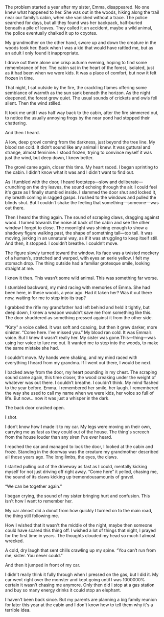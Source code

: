 The problem started a year after my sister, Emma, disappeared. No one knew what happened to her. She was out in the woods, hiking along the trail near our family’s cabin, when she vanished without a trace. The police searched for days, but all they found was her backpack, half-buried beneath a pile of leaves. They called it an accident, maybe a wild animal, the police eventually chalked it up to coyotes.

My grandmother on the other hand, swore up and down the creature in the woods took her. Back when I was a kid that would have rattled me, but as an adult I only found it inappropriate.

I drove out there alone one crisp autumn evening, hoping to find some remembrance of her. The cabin sat in the heart of the forest, isolated, just as it had been when we were kids. It was a place of comfort, but now it felt frozen in time.

That night, I sat outside by the fire, the crackling flames offering some semblance of warmth as the sun sank beneath the horizon. As the night deepened, the forest grew quiet. The usual sounds of crickets and owls fell silent. Then the wind stilled.

It took me until I was half way back to the cabin, after the fire simmered out, to notice the usually annoying frogs by the near pond had stopped their chattering.

And then I heard.

A low, deep growl coming from the darkness, just beyond the tree line. My blood ran cold. It didn’t sound like any animal I knew. It was guttural and strange, almost feminine. I stood frozen, trying to convince myself it was just the wind, but deep down, I knew better.

The growl came again, closer this time. My heart raced. I began sprinting to the cabin. I didn't know what it was and I didn't want to find out. 
 
As I fumbled with the door, I heard footsteps—slow and deliberate—crunching on the dry leaves, the sound echoing through the air. I could feel it's gaze as I finally stumbled inside. I slammed the door shut and locked it, my breath coming in ragged gasps. I rushed to the windows and pulled the blinds shut. But I couldn’t shake the feeling that something—someone—was out there.

Then I heard the thing again. The sound of scraping claws, dragging against wood. I turned towards the noise at back of the cabin and see the other window I forgot to close. The moonlight was shining enough to show a shadowy figure walking past, the shape of something tall—too tall. It was moving, jerking in an unnatural way, as if it was struggling to keep itself still. And then, it stopped.
I couldn’t breathe. I couldn’t move.

The figure slowly turned toward the window. Its face was a twisted mockery of a human’s, stretched and warped, with eyes an eerie yellow. I felt my stomach drop. The thing outside had a familiar grotesque smile, looking straight at me. 

I knew it then. This wasn’t some wild animal. This was something far worse.

I stumbled backward, my mind racing with memories of Emma. She had been here, in these woods, a year ago. Had it taken her? Was it out there now, waiting for me to step into its trap?

I grabbed the rifle my grandfather had left behind and held it tightly, but deep down, I knew a weapon wouldn’t save me from something like this. The door shuddered as something pressed against it from the other side.

“Katy” a voice called. It was soft and coaxing, but then it grew darker, more sinister. “Come here. I’ve missed you.”
My blood ran cold. It was Emma’s voice. But I knew it wasn’t really her. My sister was gone.This—thing—was using her voice to lure me out. It wanted me to step into the woods, to make the same mistake she had.

I couldn’t move. My hands were shaking, and my mind raced with everything I heard from my grandma. If I went out there, I would be next.

I backed away from the door, my heart pounding in my chest. The scraping sound came again, this time closer, the wood creaking under the weight of whatever was out there. I couldn’t breathe. I couldn’t think. My mind flashed to the year before. Emma. I remembered her smile, her laugh. I remembered the way she used to call my name when we were kids, her voice so full of life. But now… now it was just a whisper in the dark.

The back door crashed open.

I shot.

I don’t know how I made it to my car. My legs were moving on their own, carrying me as fast as they could out of the house. The thing's screech from the house louder than any siren I've ever heard.

I reached the car and managed to lock the door, I looked at the cabin and froze. Standing in the doorway was the creature my grandmother described all those years ago. The long limbs, the eyes, the claws. 

I started pulling out of the driveway as fast as I could, mentally kicking myself for not just driving off right away.
“Come here” it yelled, chasing me, the sound of its claws kicking up tremendousamounts of gravel.

 “We can be together again.” 

I began crying, the sound of my sister bringing hurt and confusion. This isn't how I want to remember her.

My car almost did a donut from how quickly I turned on to the main road, the thing still following me. 

How I wished that it wasn't the middle of the night, maybe then someone could have scared this thing off. I wished a lot of things that night, I prayed for the first time in years. The thoughts clouded my head so much I almost wrecked.

A cold, dry laugh that sent chills crawling up my spine.
“You can’t run from me, sister. You never could.”

And then it jumped in front of my car. 

I didn't really think it fully through when I pressed on the gas, but I did it. My car went right over the monster and kept going until I was 1000000% certain it wasn't chasing me anymore. Only then did I stop at a gas station and buy so many energy drinks it could stop an elephant.

 I haven't been back since. But my parents are planning a big family reunion for later this year at the cabin and I don't know how to tell them why it's a terrible idea.